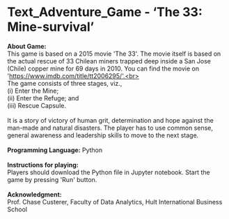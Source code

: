 # Text_Adventure_Game - ‘The 33: Mine-survival’<br>
<b>About Game:</b><br>
  This game is based on a 2015 movie 'The 33'. The movie itself is 
    based on the actual rescue of 33 Chilean miners trapped deep inside a San Jose (Chile)
    copper mine for 69 days in 2010. You can find the movie on 'https://www.imdb.com/title/tt2006295/'.<br><br>
    The game consists of three stages, viz.,<br> 
    (i) Enter the Mine;<br>
    (ii) Enter the Refuge; and<br>
    (iii) Rescue Capsule.<br> <br>It is a story of victory of human grit, determination and hope against the man-made and 
    natural disasters. The player has to use common sense, general awareness and leadership skills to move to 
    the next stage.<br><br>
    <b>Programming Language:</b> Python<br><br>
    <b>Instructions for playing:</b><br> 
    Players should download the Python file in Jupyter notebook. Start the game by pressing 'Run' button.<br><br>
    <b>Acknowledgment:</b><br>
    Prof. Chase Custerer, Faculty of Data Analytics, Hult International Business School 
